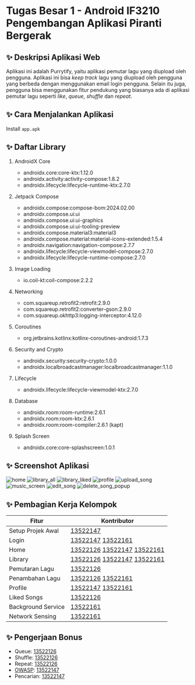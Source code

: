 # Tugas Besar 1 - Android IF3210 Pengembangan Aplikasi Piranti Bergerak

## ✨ Deskripsi Aplikasi Web

Aplikasi ini adalah Purrytify, yaitu aplikasi pemutar lagu yang diupload oleh pengguna. Aplikasi ini bisa _keep track_ lagu yang diupload oleh pengguna yang berbeda dengan menggunakan email login pengguna. Selain itu juga, pengguna bisa menggunakan fitur pendukung yang biasanya ada di aplikasi pemutar lagu seperti _like_, _queue_, _shuffle_ dan _repeat_.

## ✨ Cara Menjalankan Aplikasi

Install `app.apk`

## ✨ Daftar Library

1. AndroidX Core

   - androidx.core:core-ktx:1.12.0
   - androidx.activity:activity-compose:1.8.2
   - androidx.lifecycle:lifecycle-runtime-ktx:2.7.0

2. Jetpack Compose

   - androidx.compose:compose-bom:2024.02.00
   - androidx.compose.ui:ui
   - androidx.compose.ui:ui-graphics
   - androidx.compose.ui:ui-tooling-preview
   - androidx.compose.material3:material3
   - androidx.compose.material:material-icons-extended:1.5.4
   - androidx.navigation:navigation-compose:2.7.7
   - androidx.lifecycle:lifecycle-viewmodel-compose:2.7.0
   - androidx.lifecycle:lifecycle-runtime-compose:2.7.0

3. Image Loading

   - io.coil-kt:coil-compose:2.2.2

4. Networking

   - com.squareup.retrofit2:retrofit:2.9.0
   - com.squareup.retrofit2:converter-gson:2.9.0
   - com.squareup.okhttp3:logging-interceptor:4.12.0

5. Coroutines

   - org.jetbrains.kotlinx:kotlinx-coroutines-android:1.7.3

6. Security and Crypto

   - androidx.security:security-crypto:1.0.0
   - androidx.localbroadcastmanager:localbroadcastmanager:1.1.0

7. Lifecycle

   - androidx.lifecycle:lifecycle-viewmodel-ktx:2.7.0

8. Database

   - androidx.room:room-runtime:2.6.1
   - androidx.room:room-ktx:2.6.1
   - androidx.room:room-compiler:2.6.1 (kapt)

9. Splash Screen

   - androidx.core:core-splashscreen:1.0.1

## ✨ Screenshot Aplikasi

![home](./screenshots/home.jpg)
![library_all](./screenshots/library_all.jpg)
![library_liked](./screenshots/library_liked.jpg)
![profile](./screenshots/profile.jpg)
![upload_song](./screenshots/upload_song.jpg)
![music_screen](./screenshots/music_screen.jpg)
![edit_song](./screenshots/edit_song.jpg)
![delete_song_popup](./screenshots/delete_song_popup.jpg)

## ✨ Pembagian Kerja Kelompok

| Fitur              | Kontributor                                                                                                                  |
| ------------------ | ---------------------------------------------------------------------------------------------------------------------------- |
| Setup Projek Awal  | [13522147](https://github.com/Nerggg)                                                                                        |
| Login              | [13522147](https://github.com/Nerggg) [13522161](https://github.com/akmalrmn)                                                |
| Home               | [13522126](https://github.com/rizqikapratamaa) [13522147](https://github.com/Nerggg) [13522161](https://github.com/akmalrmn) |
| Library            | [13522126](https://github.com/rizqikapratamaa) [13522147](https://github.com/Nerggg) [13522161](https://github.com/akmalrmn) |
| Pemutaran Lagu     | [13522126](https://github.com/rizqikapratamaa)                                                                               |
| Penambahan Lagu    | [13522126](https://github.com/rizqikapratamaa) [13522161](https://github.com/akmalrmn)                                       |
| Profile            | [13522147](https://github.com/Nerggg) [13522161](https://github.com/akmalrmn)                                                |
| Liked Songs        | [13522126](https://github.com/rizqikapratamaa)                                                                               |
| Background Service | [13522161](https://github.com/akmalrmn)                                                                                      |
| Network Sensing    | [13522161](https://github.com/akmalrmn)                                                                                      |

## ✨ Pengerjaan Bonus

- Queue: [13522126](https://github.com/rizqikapratamaa)
- Shuffle: [13522126](https://github.com/rizqikapratamaa)
- Repeat: [13522126](https://github.com/rizqikapratamaa)
- [OWASP](OWASP.md): [13522147](https://github.com/Nerggg)
- Pencarian: [13522147](https://github.com/Nerggg)
